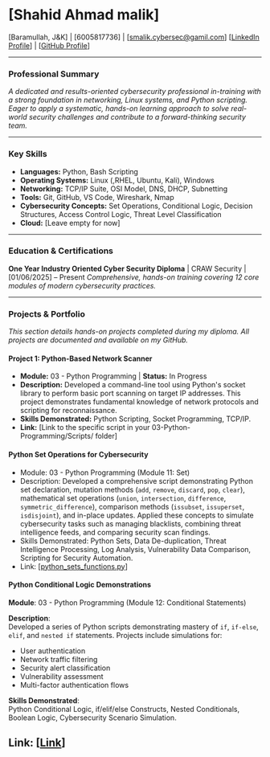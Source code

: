 # [Shahid Ahmad malik]
[Baramullah, J&K] | [6005817736] | [smalik.cybersec@gamil.com]
[[LinkedIn Profile](https://www.linkedin.com/in/smalik-cybersec/)] | [[GitHub Profile](https://github.com/smalik-cybersec)]

---

### Professional Summary

*A dedicated and results-oriented cybersecurity professional in-training with a strong foundation in networking, Linux systems, and Python scripting. Eager to apply a systematic, hands-on learning approach to solve real-world security challenges and contribute to a forward-thinking security team.*

---

### Key Skills

*   **Languages:** Python, Bash Scripting
*   **Operating Systems:** Linux (,RHEL, Ubuntu, Kali), Windows
*   **Networking:** TCP/IP Suite, OSI Model, DNS, DHCP, Subnetting
*   **Tools:** Git, GitHub, VS Code, Wireshark, Nmap
*   **Cybersecurity Concepts:** Set Operations, Conditional Logic, Decision Structures, Access Control Logic, Threat Level Classification
*   **Cloud:** [Leave empty for now]

---

### Education & Certifications

**One Year Industry Oriented Cyber Security Diploma** | CRAW Security | [01/06/2025] – Present
*Comprehensive, hands-on training covering 12 core modules of modern cybersecurity practices.*

---

### Projects & Portfolio

*This section details hands-on projects completed during my diploma. All projects are documented and available on my GitHub.*

#### Project 1: Python-Based Network Scanner
*   **Module:** 03 - Python Programming | **Status:** In Progress
*   **Description:** Developed a command-line tool using Python's socket library to perform basic port scanning on target IP addresses. This project demonstrates fundamental knowledge of network protocols and scripting for reconnaissance.
*   **Skills Demonstrated:** Python Scripting, Socket Programming, TCP/IP.
*   **Link:** [Link to the specific script in your 03-Python-Programming/Scripts/ folder]

#### Python Set Operations for Cybersecurity
* Module: 03 - Python Programming (Module 11: Set)
* Description: Developed a comprehensive script demonstrating Python set declaration, mutation methods (`add`, `remove`, `discard`, `pop`, `clear`), mathematical set operations (`union`, `intersection`, `difference`, `symmetric_difference`), comparison methods (`issubset`, `issuperset`, `isdisjoint`), and in-place updates. Applied these concepts to simulate cybersecurity tasks such as managing blacklists, combining threat intelligence feeds, and comparing security scan findings.
* Skills Demonstrated: Python Sets, Data De-duplication, Threat Intelligence Processing, Log Analysis, Vulnerability Data Comparison, Scripting for Security Automation.
* Link: [[python_sets_functions.py](https://github.com/smalik-cybersec/My-Cybersecurity-Journey/blob/main/03-Python-Programming/Scripts/M11-L03-python_sets_functions.md)]

#### Python Conditional Logic Demonstrations  
**Module**: 03 - Python Programming (Module 12: Conditional Statements)

**Description**:  
Developed a series of Python scripts demonstrating mastery of `if`, `if-else`, `elif`, and `nested if` statements. Projects include simulations for:
- User authentication  
- Network traffic filtering  
- Security alert classification  
- Vulnerability assessment  
- Multi-factor authentication flows  

**Skills Demonstrated**:  
Python Conditional Logic, if/elif/else Constructs, Nested Conditionals, Boolean Logic, Cybersecurity Scenario Simulation.

**Link**: [[Link](https://github.com/smalik-cybersec/My-Cybersecurity-Journey/blob/main/03-Python-Programming/Scripts/M12_L07_Nested_If_Statements_Examples.py)]
---